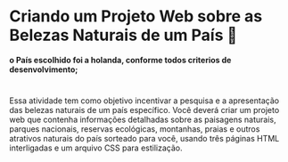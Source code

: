 <h1>Criando um Projeto Web sobre as Belezas Naturais de um País 🙌</h1>
<b>o País escolhido foi a holanda, conforme todos criterios de desenvolvimento; </b>
<h1></h1>
Essa atividade tem como objetivo incentivar a pesquisa e a apresentação das belezas naturais de um país específico. Você deverá criar um projeto web que contenha informações detalhadas sobre as paisagens naturais, parques nacionais, reservas ecológicas, montanhas, praias e outros atrativos naturais do país sorteado para você, usando três páginas HTML interligadas e um arquivo CSS para estilização.

